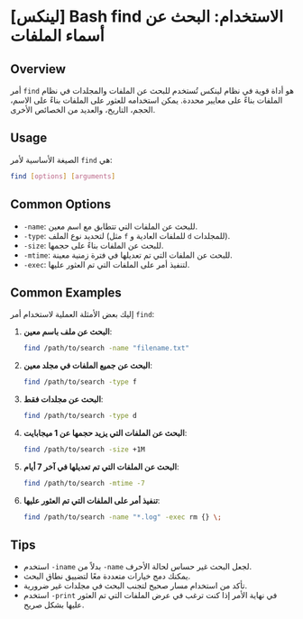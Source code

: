 # [لينكس] Bash find الاستخدام: البحث عن أسماء الملفات

## Overview
أمر `find` هو أداة قوية في نظام لينكس تُستخدم للبحث عن الملفات والمجلدات في نظام الملفات بناءً على معايير محددة. يمكن استخدامه للعثور على الملفات بناءً على الاسم، الحجم، التاريخ، والعديد من الخصائص الأخرى.

## Usage
الصيغة الأساسية لأمر `find` هي:

```bash
find [options] [arguments]
```

## Common Options
- `-name`: للبحث عن الملفات التي تتطابق مع اسم معين.
- `-type`: لتحديد نوع الملف (مثل `f` للملفات العادية و `d` للمجلدات).
- `-size`: للبحث عن الملفات بناءً على حجمها.
- `-mtime`: للبحث عن الملفات التي تم تعديلها في فترة زمنية معينة.
- `-exec`: لتنفيذ أمر على الملفات التي تم العثور عليها.

## Common Examples
إليك بعض الأمثلة العملية لاستخدام أمر `find`:

1. **البحث عن ملف باسم معين**:
   ```bash
   find /path/to/search -name "filename.txt"
   ```

2. **البحث عن جميع الملفات في مجلد معين**:
   ```bash
   find /path/to/search -type f
   ```

3. **البحث عن مجلدات فقط**:
   ```bash
   find /path/to/search -type d
   ```

4. **البحث عن الملفات التي يزيد حجمها عن 1 ميجابايت**:
   ```bash
   find /path/to/search -size +1M
   ```

5. **البحث عن الملفات التي تم تعديلها في آخر 7 أيام**:
   ```bash
   find /path/to/search -mtime -7
   ```

6. **تنفيذ أمر على الملفات التي تم العثور عليها**:
   ```bash
   find /path/to/search -name "*.log" -exec rm {} \;
   ```

## Tips
- استخدم `-iname` بدلاً من `-name` لجعل البحث غير حساس لحالة الأحرف.
- يمكنك دمج خيارات متعددة معًا لتضييق نطاق البحث.
- تأكد من استخدام مسار صحيح لتجنب البحث في مجلدات غير ضرورية.
- استخدم `-print` في نهاية الأمر إذا كنت ترغب في عرض الملفات التي تم العثور عليها بشكل صريح.